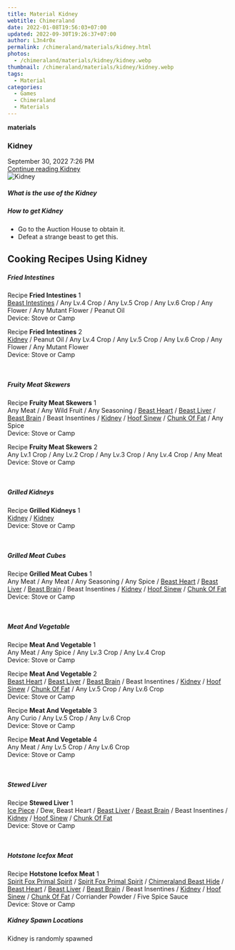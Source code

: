 ```yaml
---
title: Material Kidney
webtitle: Chimeraland
date: 2022-01-08T19:56:03+07:00
updated: 2022-09-30T19:26:37+07:00
author: L3n4r0x
permalink: /chimeraland/materials/kidney.html
photos:
  - /chimeraland/materials/kidney/kidney.webp
thumbnail: /chimeraland/materials/kidney/kidney.webp
tags:
  - Material
categories:
  - Games
  - Chimeraland
  - Materials
---
```


<section id="bootstrap-wrapper">
  <link
    rel="stylesheet"
    href="https://cdn.statically.io/gh/dimaslanjaka/Web-Manajemen/40ac3225/css/bootstrap-4.5-wrapper.css"
  />
  <div
    class="row g-0 border rounded overflow-hidden flex-md-row mb-4 shadow-sm position-relative"
  >
    <div class="col p-4 d-flex flex-column position-static">
      <strong class="d-inline-block mb-2 text-success">materials</strong>
      <h3 class="mb-0">Kidney</h3>
      <div class="mb-1 text-muted">September 30, 2022 7:26 PM</div>
      <a href="/chimeraland/materials/kidney.html" class="stretched-link d-none"
        >Continue reading Kidney</a
      >
    </div>
    <div class="col-auto d-none d-lg-block">
      <img src="/chimeraland/materials/kidney/kidney.webp" alt="Kidney" />
    </div>
  </div>
  <div class="row">
    <div class="col-lg-6 col-12 mb-2">
      <div class="card">
        <div class="card-body">
          <h5 class="card-title">What is the use of the Kidney</h5>
          <div class="card-text"><ul></ul></div>
        </div>
      </div>
    </div>
    <div class="col-lg-6 col-12 mb-2">
      <div class="card">
        <div class="card-body">
          <h5 class="card-title">How to get Kidney</h5>
          <div class="card-text">
            <ul>
              <li>Go to the Auction House to obtain it.</li>
              <li>Defeat a strange beast to get this.</li>
            </ul>
          </div>
        </div>
      </div>
    </div>
    <div class="col-12 mb-2">
      <h2 id="cookable">Cooking Recipes Using Kidney</h2>
      <div id="recipe-fried-intestines">
        <h5 id="item-fried-intestines">Fried Intestines</h5>
        <div class="mb-2">
          <p class="fs-5">
            Recipe <b>Fried Intestines</b> 1<br /><a
              class="text-decoration-none"
              href="/chimeraland/materials/beast-intestines.html"
              >Beast Intestines</a
            ><span> / </span>Any Lv.4 Crop<span> / </span>Any Lv.5 Crop<span>
              / </span
            >Any Lv.6 Crop<span> / </span>Any Flower<span> / </span>Any Mutant
            Flower<span> / </span>Peanut Oil<br />Device: Stove or Camp
          </p>
        </div>
        <div class="mb-2">
          <p class="fs-5">
            Recipe <b>Fried Intestines</b> 2<br /><a
              class="text-decoration-none"
              href="/chimeraland/materials/kidney.html"
              >Kidney</a
            ><span> / </span>Peanut Oil<span> / </span>Any Lv.4 Crop<span>
              / </span
            >Any Lv.5 Crop<span> / </span>Any Lv.6 Crop<span> / </span>Any
            Flower<span> / </span>Any Mutant Flower<br />Device: Stove or Camp
          </p>
        </div>
      </div>
      <br />
      <div id="recipe-fruity-meat-skewers">
        <h5 id="item-fruity-meat-skewers">Fruity Meat Skewers</h5>
        <div class="mb-2">
          <p class="fs-5">
            Recipe <b>Fruity Meat Skewers</b> 1<br />Any Meat<span> / </span>Any
            Wild Fruit<span> / </span>Any Seasoning<span> / </span
            ><a
              class="text-decoration-none"
              href="/chimeraland/materials/beast-heart.html"
              >Beast Heart</a
            ><span> / </span
            ><a
              class="text-decoration-none"
              href="/chimeraland/materials/beast-liver.html"
              >Beast Liver</a
            ><span> / </span
            ><a
              class="text-decoration-none"
              href="/chimeraland/materials/beast-brain.html"
              >Beast Brain</a
            ><span> / </span>Beast Insentines<span> / </span
            ><a
              class="text-decoration-none"
              href="/chimeraland/materials/kidney.html"
              >Kidney</a
            ><span> / </span
            ><a
              class="text-decoration-none"
              href="/chimeraland/materials/hoof-sinew.html"
              >Hoof Sinew</a
            ><span> / </span
            ><a
              class="text-decoration-none"
              href="/chimeraland/materials/chunk-of-fat.html"
              >Chunk Of Fat</a
            ><span> / </span>Any Spice<br />Device: Stove or Camp
          </p>
        </div>
        <div class="mb-2">
          <p class="fs-5">
            Recipe <b>Fruity Meat Skewers</b> 2<br />Any Lv.1 Crop<span>
              / </span
            >Any Lv.2 Crop<span> / </span>Any Lv.3 Crop<span> / </span>Any Lv.4
            Crop<span> / </span>Any Meat<br />Device: Stove or Camp
          </p>
        </div>
      </div>
      <br />
      <div id="recipe-grilled-kidneys">
        <h5 id="item-grilled-kidneys">Grilled Kidneys</h5>
        <div class="mb-2">
          <p class="fs-5">
            Recipe <b>Grilled Kidneys</b> 1<br /><a
              class="text-decoration-none"
              href="/chimeraland/materials/kidney.html"
              >Kidney</a
            ><span> / </span
            ><a
              class="text-decoration-none"
              href="/chimeraland/materials/kidney.html"
              >Kidney</a
            ><br />Device: Stove or Camp
          </p>
        </div>
      </div>
      <br />
      <div id="recipe-grilled-meat-cubes">
        <h5 id="item-grilled-meat-cubes">Grilled Meat Cubes</h5>
        <div class="mb-2">
          <p class="fs-5">
            Recipe <b>Grilled Meat Cubes</b> 1<br />Any Meat<span> / </span>Any
            Meat<span> / </span>Any Seasoning<span> / </span>Any Spice<span>
              / </span
            ><a
              class="text-decoration-none"
              href="/chimeraland/materials/beast-heart.html"
              >Beast Heart</a
            ><span> / </span
            ><a
              class="text-decoration-none"
              href="/chimeraland/materials/beast-liver.html"
              >Beast Liver</a
            ><span> / </span
            ><a
              class="text-decoration-none"
              href="/chimeraland/materials/beast-brain.html"
              >Beast Brain</a
            ><span> / </span>Beast Insentines<span> / </span
            ><a
              class="text-decoration-none"
              href="/chimeraland/materials/kidney.html"
              >Kidney</a
            ><span> / </span
            ><a
              class="text-decoration-none"
              href="/chimeraland/materials/hoof-sinew.html"
              >Hoof Sinew</a
            ><span> / </span
            ><a
              class="text-decoration-none"
              href="/chimeraland/materials/chunk-of-fat.html"
              >Chunk Of Fat</a
            ><br />Device: Stove or Camp
          </p>
        </div>
      </div>
      <br />
      <div id="recipe-meat-and-vegetable">
        <h5 id="item-meat-and-vegetable">Meat And Vegetable</h5>
        <div class="mb-2">
          <p class="fs-5">
            Recipe <b>Meat And Vegetable</b> 1<br />Any Meat<span> / </span>Any
            Spice<span> / </span>Any Lv.3 Crop<span> / </span>Any Lv.4 Crop<br />Device:
            Stove or Camp
          </p>
        </div>
        <div class="mb-2">
          <p class="fs-5">
            Recipe <b>Meat And Vegetable</b> 2<br /><a
              class="text-decoration-none"
              href="/chimeraland/materials/beast-heart.html"
              >Beast Heart</a
            ><span> / </span
            ><a
              class="text-decoration-none"
              href="/chimeraland/materials/beast-liver.html"
              >Beast Liver</a
            ><span> / </span
            ><a
              class="text-decoration-none"
              href="/chimeraland/materials/beast-brain.html"
              >Beast Brain</a
            ><span> / </span>Beast Insentines<span> / </span
            ><a
              class="text-decoration-none"
              href="/chimeraland/materials/kidney.html"
              >Kidney</a
            ><span> / </span
            ><a
              class="text-decoration-none"
              href="/chimeraland/materials/hoof-sinew.html"
              >Hoof Sinew</a
            ><span> / </span
            ><a
              class="text-decoration-none"
              href="/chimeraland/materials/chunk-of-fat.html"
              >Chunk Of Fat</a
            ><span> / </span>Any Lv.5 Crop<span> / </span>Any Lv.6 Crop<br />Device:
            Stove or Camp
          </p>
        </div>
        <div class="mb-2">
          <p class="fs-5">
            Recipe <b>Meat And Vegetable</b> 3<br />Any Curio<span> / </span>Any
            Lv.5 Crop<span> / </span>Any Lv.6 Crop<br />Device: Stove or Camp
          </p>
        </div>
        <div class="mb-2">
          <p class="fs-5">
            Recipe <b>Meat And Vegetable</b> 4<br />Any Meat<span> / </span>Any
            Lv.5 Crop<span> / </span>Any Lv.6 Crop<br />Device: Stove or Camp
          </p>
        </div>
      </div>
      <br />
      <div id="recipe-stewed-liver">
        <h5 id="item-stewed-liver">Stewed Liver</h5>
        <div class="mb-2">
          <p class="fs-5">
            Recipe <b>Stewed Liver</b> 1<br /><a
              class="text-decoration-none"
              href="/chimeraland/materials/ice-piece.html"
              >Ice Piece</a
            ><span> / </span>Dew, Beast Heart<span> / </span
            ><a
              class="text-decoration-none"
              href="/chimeraland/materials/beast-liver.html"
              >Beast Liver</a
            ><span> / </span
            ><a
              class="text-decoration-none"
              href="/chimeraland/materials/beast-brain.html"
              >Beast Brain</a
            ><span> / </span>Beast Insentines<span> / </span
            ><a
              class="text-decoration-none"
              href="/chimeraland/materials/kidney.html"
              >Kidney</a
            ><span> / </span
            ><a
              class="text-decoration-none"
              href="/chimeraland/materials/hoof-sinew.html"
              >Hoof Sinew</a
            ><span> / </span
            ><a
              class="text-decoration-none"
              href="/chimeraland/materials/chunk-of-fat.html"
              >Chunk Of Fat</a
            ><br />Device: Stove or Camp
          </p>
        </div>
      </div>
      <br />
      <div id="recipe-hotstone-icefox-meat">
        <h5 id="item-hotstone-icefox-meat">Hotstone Icefox Meat</h5>
        <div class="mb-2">
          <p class="fs-5">
            Recipe <b>Hotstone Icefox Meat</b> 1<br /><a
              class="text-decoration-none"
              href="/chimeraland/materials/spirit-fox-primal-spirit.html"
              >Spirit Fox Primal Spirit</a
            ><span> / </span
            ><a
              class="text-decoration-none"
              href="/chimeraland/materials/spirit-fox-primal-spirit.html"
              >Spirit Fox Primal Spirit</a
            ><span> / </span
            ><a
              class="text-decoration-none"
              href="/chimeraland/materials/chimeraland-beast-hide.html"
              >Chimeraland Beast Hide</a
            ><span> / </span
            ><a
              class="text-decoration-none"
              href="/chimeraland/materials/beast-heart.html"
              >Beast Heart</a
            ><span> / </span
            ><a
              class="text-decoration-none"
              href="/chimeraland/materials/beast-liver.html"
              >Beast Liver</a
            ><span> / </span
            ><a
              class="text-decoration-none"
              href="/chimeraland/materials/beast-brain.html"
              >Beast Brain</a
            ><span> / </span>Beast Insentines<span> / </span
            ><a
              class="text-decoration-none"
              href="/chimeraland/materials/kidney.html"
              >Kidney</a
            ><span> / </span
            ><a
              class="text-decoration-none"
              href="/chimeraland/materials/hoof-sinew.html"
              >Hoof Sinew</a
            ><span> / </span
            ><a
              class="text-decoration-none"
              href="/chimeraland/materials/chunk-of-fat.html"
              >Chunk Of Fat</a
            ><span> / </span>Corriander Powder<span> / </span>Five Spice
            Sauce<br />Device: Stove or Camp
          </p>
        </div>
      </div>
    </div>
    <div class="col-12 mb-2">
      <h5>Kidney Spawn Locations</h5>
      <p>Kidney is randomly spawned</p>
    </div>
  </div>
</section>